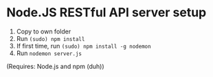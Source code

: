 # Node.JS RESTful API server setup
1. Copy to own folder
2. Run `(sudo) npm install`
3. If first time, run `(sudo) npm install -g nodemon`
4. Run `nodemon server.js`

(Requires: Node.js and npm (duh))